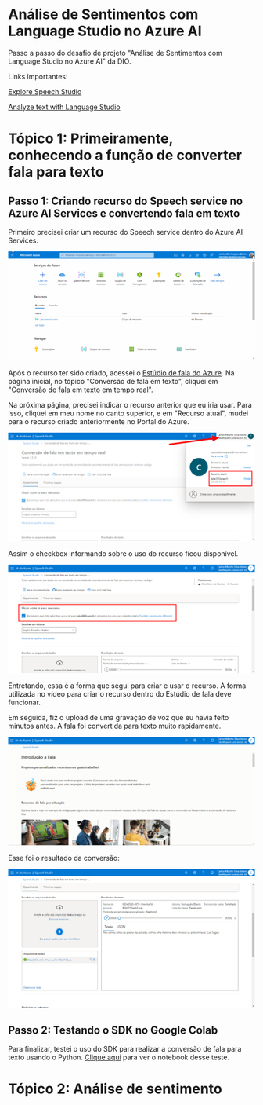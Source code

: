 # Análise de Sentimentos com Language Studio no Azure AI

Passo a passo do desafio de projeto "Análise de Sentimentos com Language Studio no Azure AI" da DIO.

Links importantes:

[Explore Speech Studio](https://aka.ms/ai900-speech)

[Analyze text with Language Studio](https://aka.ms/ai900-text-analysis)

# Tópico 1: Primeiramente, conhecendo a função de converter fala para texto

## Passo 1: Criando recurso do Speech service no Azure AI Services e convertendo fala em texto

Primeiro precisei criar um recurso do Speech service dentro do Azure AI Services.

![Img](./img/img1.gif)

Após o recurso ter sido criado, acessei o [Estúdio de fala do Azure](https://speech.microsoft.com/portal). Na página inicial, no tópico "Conversão de fala em texto", cliquei em "Conversão de fala em texto em tempo real".

Na próxima página, precisei indicar o recurso anterior que eu iria usar. Para isso, cliquei em meu nome no canto superior, e em "Recurso atual", mudei para o recurso criado anteriormente no Portal do Azure.

![Img](./img/img2.png)

Assim o checkbox informando sobre o uso do recurso ficou disponível.

![Img](./img/img3.png)

Entretando, essa é a forma que segui para criar e usar o recurso. A forma utilizada no vídeo para criar o recurso dentro do Estúdio de fala deve funcionar.

Em seguida, fiz o upload de uma gravação de voz que eu havia feito minutos antes. A fala foi convertida para texto muito rapidamente.

![Img](./img/img4.gif)

Esse foi o resultado da conversão:

![Img](./img/img5.png)

## Passo 2: Testando o SDK no Google Colab

Para finalizar, testei o uso do SDK para realizar a conversão de fala para texto usando o Python. [Clique aqui](./Conversão_de_fala_em_texto_em_tempo_real.ipynb) para ver o notebook desse teste.

# Tópico 2: Análise de sentimento
